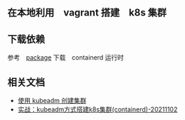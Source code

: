 ## 在本地利用　vagrant 搭建　k8s 集群

## 下载依赖

参考　[package](./package/) 下载　containerd 运行时


## 相关文档

- [使用 kubeadm 创建集群](https://kubernetes.io/zh-cn/docs/setup/production-environment/tools/kubeadm/create-cluster-kubeadm/)
- [实战：kubeadm方式搭建k8s集群(containerd)-20211102](https://mdnice.com/writing/3e3ec25bfa464049ae173c31a6d98cf8)
